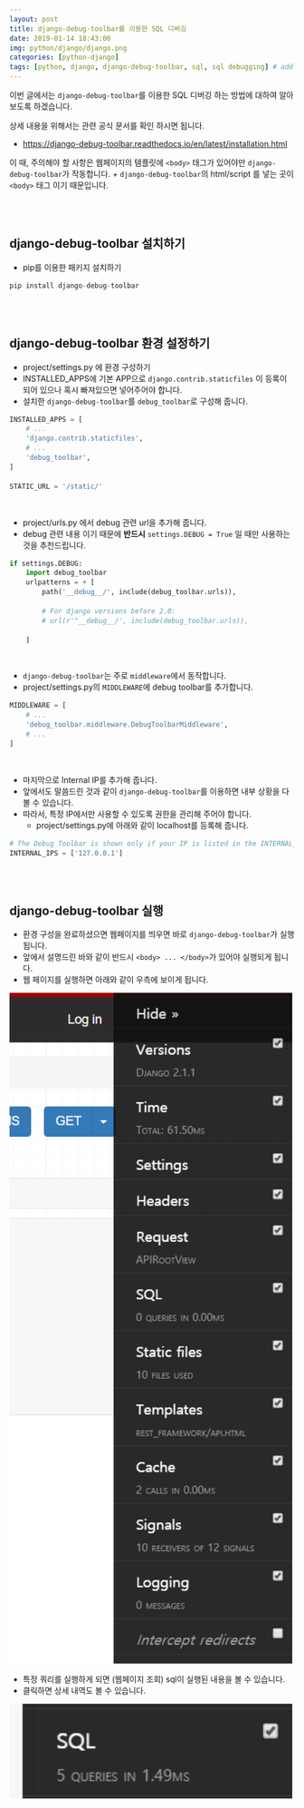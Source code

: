 ```yaml
---
layout: post
title: django-debug-toolbar를 이용한 SQL 디버깅
date: 2019-01-14 18:43:00
img: python/django/django.png
categories: [python-django] 
tags: [python, django, django-debug-toolbar, sql, sql debugging] # add tag
---
```


이번 글에서는 `django-debug-toolbar`를 이용한 SQL 디버깅 하는 방법에 대하여 알아보도록 하겠습니다.

상세 내용을 위해서는 관련 공식 문서를 확인 하시면 됩니다.

+ https://django-debug-toolbar.readthedocs.io/en/latest/installation.html

이 때, 주의해야 할 사항은 웹페이지의 템플릿에 `<body>` 태그가 있어야만 `django-debug-toolbar`가 작동합니다.
    + `django-debug-toolbar`의 html/script 를 넣는 곳이 `<body>` 태그 이기 때문입니다.

<br><br>

## django-debug-toolbar 설치하기

+ pip를 이용한 패키지 설치하기

```python
pip install django-debug-toolbar
```

<br><br>

## django-debug-toolbar 환경 설정하기

+ project/settings.py 에 환경 구성하기
+ INSTALLED_APPS에 기본 APP으로 `django.contrib.staticfiles` 이 등록이 되어 있으나 혹시 빠져있으면 넣어주어야 합니다.
+ 설치한 `django-debug-toolbar`를 `debug_toolbar`로 구성해 줍니다.

```python
INSTALLED_APPS = [
    # ...
    'django.contrib.staticfiles',
    # ...
    'debug_toolbar',
]

STATIC_URL = '/static/'
```

<br>

+ project/urls.py 에서 debug 관련 url을 추가해 줍니다.
+ debug 관련 내용 이기 때문에 **반드시** `settings.DEBUG = True` 일 때만 사용하는 것을 추천드립니다.

```python
if settings.DEBUG:
    import debug_toolbar
    urlpatterns = + [
        path('__debug__/', include(debug_toolbar.urls)),

        # For django versions before 2.0:
        # url(r'^__debug__/', include(debug_toolbar.urls)),

    ]
```

<br>

+ `django-debug-toolbar`는 주로 `middleware`에서 동작합니다.
+ project/settings.py의 `MIDDLEWARE`에 debug toolbar를 추가합니다.

```python
MIDDLEWARE = [
    # ...
    'debug_toolbar.middleware.DebugToolbarMiddleware',
    # ...
]
```

<br>

+ 마지막으로 Internal IP를 추가해 줍니다.
+ 앞에서도 말씀드린 것과 같이 `django-debug-toolbar`를 이용하면 내부 상황을 다 볼 수 있습니다.
+ 따라서, 특정 IP에서만 사용할 수 있도록 권한을 관리해 주어야 합니다.
    + project/settings.py에 아래와 같이 localhost를 등록해 줍니다.
    
```python
# The Debug Toolbar is shown only if your IP is listed in the INTERNAL_IPS setting.
INTERNAL_IPS = ['127.0.0.1']
```

<br><br>

## django-debug-toolbar 실행 

+ 환경 구성을 완료하셨으면 웹페이지를 띄우면 바로 `django-debug-toolbar`가 실행됩니다.
+ 앞에서 설명드린 바와 같이 반드시 `<body> ... </body>`가 있어야 실행되게 됩니다.
+ 웹 페이지를 실행하면 아래와 같이 우측에 보이게 됩니다.
         
<img src="../assets/img/python/django/django-debug-toolbar/debug-toolbar.PNG" alt="Drawing" style="width: 500px;"/>

<br>

+ 특정 쿼리를 실행하게 되면 (웹페이지 조회) sql이 실행된 내용을 볼 수 있습니다.
+ 클릭하면 상세 내역도 볼 수 있습니다.

<img src="../assets/img/python/django/django-debug-toolbar/sql.PNG" alt="Drawing" style="width: 500px;"/>